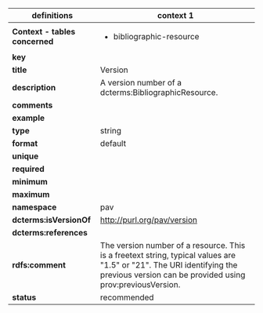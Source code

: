 

| definitions | context 1 |
|-|-|
| **Context - tables concerned** | <ul><li>bibliographic-resource</li></ul> |
| **key** |  |
| **title** | Version |
| **description** | A version number of a dcterms:BibliographicResource. |
| **comments** |  |
| **example** |  |
| **type** | string |
| **format** | default |
| **unique** |  |
| **required** |  |
| **minimum** |  |
| **maximum** |  |
| **namespace** | pav |
| **dcterms:isVersionOf** | http://purl.org/pav/version |
| **dcterms:references** |  |
| **rdfs:comment** | The version number of a resource. This is a freetext string, typical values are "1.5" or "21". The URI identifying the previous version can be provided using prov:previousVersion. |
| **status** | recommended |
